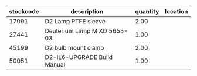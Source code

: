 |stockcode|description|quantity|location|
|---------|-----------|--------|--------|
|17091|D2 Lamp PTFE sleeve|2.00||
|27441|Deuterium Lamp  M XD 5655-03|1.00||
|45199|D2 bulb mount clamp|2.00||
|50051|D2-IL6-UPGRADE Build Manual|1.00||
